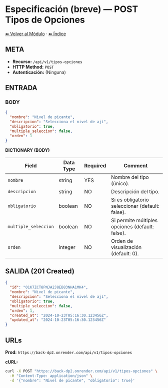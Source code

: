 # Especificación (breve) — POST Tipos de Opciones

[⬅ Volver al Módulo](../README.md) · [⬅ Índice](../../../README.md)

## META

- **Recurso:** `/api/v1/tipos-opciones`
- **HTTP Method:** `POST`
- **Autenticación:** (Ninguna)

## ENTRADA

### BODY

```json
{
  "nombre": "Nivel de picante",
  "descripcion": "Selecciona el nivel de ají",
  "obligatorio": true,
  "multiple_seleccion": false,
  "orden": 1
}
```

**DICTIONARY (BODY)**

| Field | Data Type | Required | Comment |
|-------|-----------|----------|---------|
| `nombre` | string | YES | Nombre del tipo (único). |
| `descripcion` | string | NO | Descripción del tipo. |
| `obligatorio` | boolean | NO | Si es obligatorio seleccionar (default: false). |
| `multiple_seleccion` | boolean | NO | Si permite múltiples opciones (default: false). |
| `orden` | integer | NO | Orden de visualización (default: 0). |

## SALIDA (201 Created)

```json
{
  "id": "01K7ZCT8PNJA2J8EB83NHA1MK4",
  "nombre": "Nivel de picante",
  "descripcion": "Selecciona el nivel de ají",
  "obligatorio": true,
  "multiple_seleccion": false,
  "orden": 1,
  "created_at": "2024-10-23T05:16:30.123456Z",
  "updated_at": "2024-10-23T05:16:30.123456Z"
}
```

## URLs

**Prod:** `https://back-dp2.onrender.com/api/v1/tipos-opciones`

**cURL:**
```bash
curl -X POST "https://back-dp2.onrender.com/api/v1/tipos-opciones" \
  -H "Content-Type: application/json" \
  -d '{"nombre": "Nivel de picante", "obligatorio": true}'
```
